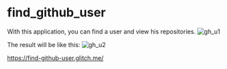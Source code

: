 # find_github_user
With this application, you can find a user and view his repositories.
![gh_u1](https://user-images.githubusercontent.com/91973134/147271028-d860c76c-a7e2-4114-8096-b6022c2468d5.jpg)

The result will be like this:
![gh_u2](https://user-images.githubusercontent.com/91973134/147271062-10f0f16f-aa56-4ac1-949e-2cdf3db8a275.jpg)

https://find-github-user.glitch.me/
